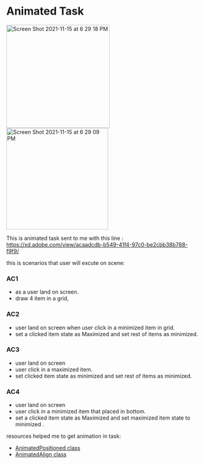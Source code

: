 # Animated Task

<img width="271" alt="Screen Shot 2021-11-15 at 6 29 18 PM" src="https://user-images.githubusercontent.com/60290194/141819233-2d0c32a7-c4c1-4bf0-b2b2-a4155df09f4a.png">

<img width="267" alt="Screen Shot 2021-11-15 at 6 29 09 PM" src="https://user-images.githubusercontent.com/60290194/141819259-a911c2a0-e372-4b56-978a-e0ebd814c5b7.png">


This is animated task sent to me with this line : https://xd.adobe.com/view/acaadcdb-b549-41f4-97c0-be2cbb38b788-f9f9/

this is scenarios that user will excute on scene: 

### <a name="AC1">AC1</a>
- as a user land on screen. 
- draw 4 item in a grid,

### <a name="AC2">AC2</a>
- user land on screen when user click in a minimized item in grid. 
- set a clicked item state as Maximized and set rest of items as minimized.
     
### <a name="AC3">AC3</a>
- user land on screen 
- user click in a maximized item.
- set clicked item state as minimized and set rest of items as minimized.
     
### <a name="AC4">AC4</a>
- user land on screen 
- user click in a minimized item that placed in bottom.
- set a clicked item state as Maximized and set maximized item state to minimized .

resources helped me to get animation in task:
- [AnimatedPositioned class](https://api.flutter.dev/flutter/widgets/AnimatedAlign-class.html)
- [AnimatedAlign class](https://api.flutter.dev/flutter/widgets/AnimatedPositioned-class.html)

